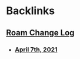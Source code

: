 
# Backlinks
## [Roam Change Log](<Roam Change Log.md>)
- ### [April 7th, 2021](<April 7th, 2021.md>)

